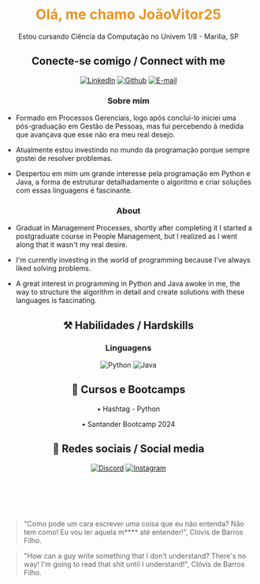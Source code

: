 <h1 align="center"style="color: #EB9326">Olá, me chamo JoãoVitor25</h1>
 <p align="center">Estou cursando Ciência da Computação no Univem 1/8 - Marilia, SP</p>

<h2 align="center">Conecte-se comigo / Connect with me</h2>


<div align="center">

[![LinkedIn](https://img.shields.io/badge/LinkedIn-0077B5?style=for-the-badge&logo=linkedin&logoColor=white)](https://www.linkedin.com/in/joaovitorgaiato) [![Github](https://img.shields.io/badge/Github-000?style=for-the-badge&logo=Github&logoColor=fffff)](https://github.com/JoaoGaiato) [![E-mail](https://img.shields.io/badge/-Email-000?style=for-the-badge&logo=microsoft-outlook&logoColor=White)](mailto:gaitojoaovitor@gmail.com)

</div>
<h3 align=center>Sobre mim</h3>


- Formado em Processos Gerenciais, logo após concluí-lo iniciei uma pós-graduação em Gestão de Pessoas, mas fui percebendo à medida que avançava que esse não era meu real desejo.



- Atualmente estou investindo no mundo da programação porque sempre gostei de resolver problemas.




- Despertou em mim um grande interesse pela programação em Python e Java, a forma de estruturar detalhadamente o algoritmo e criar soluções com essas linguagens é fascinante.

</div>
<h3 align=center>About</h3>

- Graduat in Management Processes, shortly after completing it I started a postgraduate course in People Management, but I realized as I went along that it wasn't my real desire.

- I'm currently investing in the world of programming because I've always liked solving problems.

- A great interest in programming in Python and Java awoke in me, the way to structure the algorithm in detail and create solutions with these languages ​​is fascinating.

<h2 align="center"> ⚒️ Habilidades / Hardskills </h2>

<h3 align="center"> Linguagens </h3>

<div align="center">

![Python](https://img.shields.io/badge/python-3670A0?style=for-the-badge&logo=python&logoColor=ffdd54) ![Java](https://img.shields.io/badge/java-%23ED8B00.svg?style=for-the-badge&logo=openjdk&logoColor=white)
</div>

<h2 align="center"> 📖 Cursos e Bootcamps 
</h2>

<div align="center">
• Hashtag - Python

• Santander Bootcamp 2024
</div>

<h2 align="center"> 📱 Redes sociais / Social media 
</h2>

<div align="center">

[![Discord](https://img.shields.io/badge/Discord-7289DA?style=for-the-badge&logo=discord&logoColor=white)](https://discord.com/channels/@rhisen/) [![Instagram](https://img.shields.io/badge/-Instagram-%23E4405F?style=for-the-badge&logo=instagram&logoColor=white)](https://www.instagram.com/jao___vg?igsh=MWRndjUxM2p6bW5hbQ==)
</div>
<br>
<br>
<br>
<br>


>"Como pode um cara escrever uma coisa que eu não entenda? Não tem como! Eu vou ler aquela m**** até entender!", Clóvis de Barros Filho.


>"How can a guy write something that I don't understand? There's no way! I'm going to read that shit until I understand!", Clóvis de Barros Filho.

